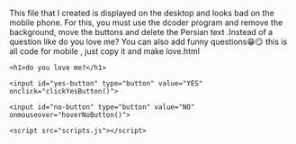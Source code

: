 This file that I created is displayed on the desktop and looks bad on the mobile phone.  For this, you must use the dcoder program and remove the background, move the buttons and delete the Persian text .Instead of a question like do you love me?  You can also add funny questions😁😏 this is all code for mobile , just copy it and make love.html 



<!doctype html>

<html lang="en">

<head>

<meta charset="UTF-8">

<meta name="viewport" content="width=device-width, initial-scale=1.0">

<title> do you love me ? </title>

<link rel="stylesheet" href="styles.css">

<style>

        h1 {

         font-size: 30px; /* Adjust  the font size as needed */

        }

    </style>

<style type="text/css" id="dcoder_stylesheet">/* Set up */

body {



    background-repeat: no-repeat;

    background-size: cover;

}



/* Center the h1 element */

h1 {

    position: absolute;

    left: 50%;

    top: 200px;

    transform: translateX(-50%);

    background-color: hsl(60, 92%, 49%); /* Red */

    border: none;

    color: rgb(32, 29, 29);

    padding: 20px 35px;

    text-align: center;

    text-decoration: none;

    display: inline-block;

    font-size: 16px;

}



/* Center the YES button */

#yes-button {

    position: absolute;

    left: 20%; /* Adjust the position */

    top: 300px;

    background-color: #4CAF50; /* Green */

    border: none;

    color: white;

    padding: 15px 32px;

    text-align: center;

    text-decoration: none;

    display: inline-block;

    font-size: 16px;

    box-shadow: 0 12px 16px 0 rgba(0,0,0,0.24), 0 17px 50px 0 rgba(0,0,0,0.19);

}



/* Center the NO button */

#no-button {

    position: absolute;

    left: 62%; /* Adjust the position */

    top: 300px;

    background-color: #f40505; /* red */

    border: none;

    color: white;

    padding: 15px 32px;

    text-align: center;

    text-decoration: none;

    display: inline-block;

    font-size: 16px;

    box-shadow: 0 12px 16px 0 rgba(0,0,0,0.24), 0 17px 50px 0 rgba(0,0,0,0.19);

}</style></head>

<body>

    <h1>do you love me?</h1>

    <input id="yes-button" type="button" value="YES" onclick="clickYesButton()">

    <input id="no-button" type="button" value="NO" onmouseover="hoverNoButton()">

    <script src="scripts.js"></script>



<script type="text/javascript" id="dcoder_script">



//click yes btn

function clickYesButton() {

    alert('منم دوستت دارم عشقممممم . i love you tooooo<3');

}



//move button on hover

function hoverNoButton() {

    // random from 0 to 1, then multiply with screen size

    let x = Math.random() * window.innerWidth;

    let y = Math.random() * window.innerHeight;



    document.getElementById('no-button').style.left = x + 'px';

    document.getElementById('no-button').style.top = y +'px';

    

}</script></body></html>
